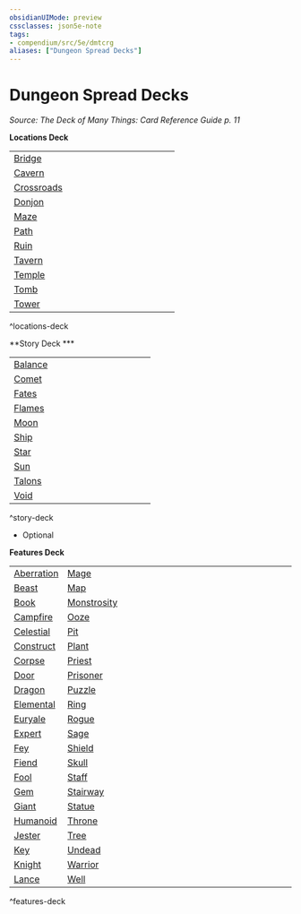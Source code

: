 ```yaml
---
obsidianUIMode: preview
cssclasses: json5e-note
tags:
- compendium/src/5e/dmtcrg
aliases: ["Dungeon Spread Decks"]
---
```

# Dungeon Spread Decks
*Source: The Deck of Many Things: Card Reference Guide p. 11* 

**Locations Deck**

| |  |   |   |   |   |   |   |   |   |   |   | |
|-|--|---|---|---|---|---|---|---|---|---|---|-|
| [Bridge](2-Mechanics/CLI/decks/deck-of-many-more-things-dmtcrg.md#Bridge) |
| [Cavern](2-Mechanics/CLI/decks/deck-of-many-more-things-dmtcrg.md#Cavern) |
| [Crossroads](2-Mechanics/CLI/decks/deck-of-many-more-things-dmtcrg.md#Crossroads) |
| [Donjon](2-Mechanics/CLI/decks/deck-of-many-more-things-dmtcrg.md#Donjon) |
| [Maze](2-Mechanics/CLI/decks/deck-of-many-more-things-dmtcrg.md#Maze) |
| [Path](2-Mechanics/CLI/decks/deck-of-many-more-things-dmtcrg.md#Path) |
| [Ruin](2-Mechanics/CLI/decks/deck-of-many-more-things-dmtcrg.md#Ruin) |
| [Tavern](2-Mechanics/CLI/decks/deck-of-many-more-things-dmtcrg.md#Tavern) |
| [Temple](2-Mechanics/CLI/decks/deck-of-many-more-things-dmtcrg.md#Temple) |
| [Tomb](2-Mechanics/CLI/decks/deck-of-many-more-things-dmtcrg.md#Tomb) |
| [Tower](2-Mechanics/CLI/decks/deck-of-many-more-things-dmtcrg.md#Tower) |
^locations-deck

**Story Deck ***

| |  |   |   |   |   |   |   |   |   |   | |
|-|--|---|---|---|---|---|---|---|---|---|-|
| [Balance](2-Mechanics/CLI/decks/deck-of-many-more-things-dmtcrg.md#Balance) |
| [Comet](2-Mechanics/CLI/decks/deck-of-many-more-things-dmtcrg.md#Comet) |
| [Fates](2-Mechanics/CLI/decks/deck-of-many-more-things-dmtcrg.md#Fates) |
| [Flames](2-Mechanics/CLI/decks/deck-of-many-more-things-dmtcrg.md#Flames) |
| [Moon](2-Mechanics/CLI/decks/deck-of-many-more-things-dmtcrg.md#Moon) |
| [Ship](2-Mechanics/CLI/decks/deck-of-many-more-things-dmtcrg.md#Ship) |
| [Star](2-Mechanics/CLI/decks/deck-of-many-more-things-dmtcrg.md#Star) |
| [Sun](2-Mechanics/CLI/decks/deck-of-many-more-things-dmtcrg.md#Sun) |
| [Talons](2-Mechanics/CLI/decks/deck-of-many-more-things-dmtcrg.md#Talons) |
| [Void](2-Mechanics/CLI/decks/deck-of-many-more-things-dmtcrg.md#Void) |
^story-deck

* Optional

**Features Deck**

| |  |   |   |   |   |   |   |   |   |   |   |   |   |   |   |   |   |   |   |   |   |   | |
|-|--|---|---|---|---|---|---|---|---|---|---|---|---|---|---|---|---|---|---|---|---|---|-|
| [Aberration](2-Mechanics/CLI/decks/deck-of-many-more-things-dmtcrg.md#Aberration) | [Mage](2-Mechanics/CLI/decks/deck-of-many-more-things-dmtcrg.md#Mage) |
| [Beast](2-Mechanics/CLI/decks/deck-of-many-more-things-dmtcrg.md#Beast) | [Map](2-Mechanics/CLI/decks/deck-of-many-more-things-dmtcrg.md#Map) |
| [Book](2-Mechanics/CLI/decks/deck-of-many-more-things-dmtcrg.md#Book) | [Monstrosity](2-Mechanics/CLI/decks/deck-of-many-more-things-dmtcrg.md#Monstrosity) |
| [Campfire](2-Mechanics/CLI/decks/deck-of-many-more-things-dmtcrg.md#Campfire) | [Ooze](2-Mechanics/CLI/decks/deck-of-many-more-things-dmtcrg.md#Ooze) |
| [Celestial](2-Mechanics/CLI/decks/deck-of-many-more-things-dmtcrg.md#Celestial) | [Pit](2-Mechanics/CLI/decks/deck-of-many-more-things-dmtcrg.md#Pit) |
| [Construct](2-Mechanics/CLI/decks/deck-of-many-more-things-dmtcrg.md#Construct) | [Plant](2-Mechanics/CLI/decks/deck-of-many-more-things-dmtcrg.md#Plant) |
| [Corpse](2-Mechanics/CLI/decks/deck-of-many-more-things-dmtcrg.md#Corpse) | [Priest](2-Mechanics/CLI/decks/deck-of-many-more-things-dmtcrg.md#Priest) |
| [Door](2-Mechanics/CLI/decks/deck-of-many-more-things-dmtcrg.md#Door) | [Prisoner](2-Mechanics/CLI/decks/deck-of-many-more-things-dmtcrg.md#Prisoner) |
| [Dragon](2-Mechanics/CLI/decks/deck-of-many-more-things-dmtcrg.md#Dragon) | [Puzzle](2-Mechanics/CLI/decks/deck-of-many-more-things-dmtcrg.md#Puzzle) |
| [Elemental](2-Mechanics/CLI/decks/deck-of-many-more-things-dmtcrg.md#Elemental) | [Ring](2-Mechanics/CLI/decks/deck-of-many-more-things-dmtcrg.md#Ring) |
| [Euryale](2-Mechanics/CLI/decks/deck-of-many-more-things-dmtcrg.md#Euryale) | [Rogue](2-Mechanics/CLI/decks/deck-of-many-more-things-dmtcrg.md#Rogue) |
| [Expert](2-Mechanics/CLI/decks/deck-of-many-more-things-dmtcrg.md#Expert) | [Sage](2-Mechanics/CLI/decks/deck-of-many-more-things-dmtcrg.md#Sage) |
| [Fey](2-Mechanics/CLI/decks/deck-of-many-more-things-dmtcrg.md#Fey) | [Shield](2-Mechanics/CLI/decks/deck-of-many-more-things-dmtcrg.md#Shield) |
| [Fiend](2-Mechanics/CLI/decks/deck-of-many-more-things-dmtcrg.md#Fiend) | [Skull](2-Mechanics/CLI/decks/deck-of-many-more-things-dmtcrg.md#Skull) |
| [Fool](2-Mechanics/CLI/decks/deck-of-many-more-things-dmtcrg.md#Fool) | [Staff](2-Mechanics/CLI/decks/deck-of-many-more-things-dmtcrg.md#Staff) |
| [Gem](2-Mechanics/CLI/decks/deck-of-many-more-things-dmtcrg.md#Gem) | [Stairway](2-Mechanics/CLI/decks/deck-of-many-more-things-dmtcrg.md#Stairway) |
| [Giant](2-Mechanics/CLI/decks/deck-of-many-more-things-dmtcrg.md#Giant) | [Statue](2-Mechanics/CLI/decks/deck-of-many-more-things-dmtcrg.md#Statue) |
| [Humanoid](2-Mechanics/CLI/decks/deck-of-many-more-things-dmtcrg.md#Humanoid) | [Throne](2-Mechanics/CLI/decks/deck-of-many-more-things-dmtcrg.md#Throne) |
| [Jester](2-Mechanics/CLI/decks/deck-of-many-more-things-dmtcrg.md#Jester) | [Tree](2-Mechanics/CLI/decks/deck-of-many-more-things-dmtcrg.md#Tree) |
| [Key](2-Mechanics/CLI/decks/deck-of-many-more-things-dmtcrg.md#Key) | [Undead](2-Mechanics/CLI/decks/deck-of-many-more-things-dmtcrg.md#Undead) |
| [Knight](2-Mechanics/CLI/decks/deck-of-many-more-things-dmtcrg.md#Knight) | [Warrior](2-Mechanics/CLI/decks/deck-of-many-more-things-dmtcrg.md#Warrior) |
| [Lance](2-Mechanics/CLI/decks/deck-of-many-more-things-dmtcrg.md#Lance) | [Well](2-Mechanics/CLI/decks/deck-of-many-more-things-dmtcrg.md#Well) |
^features-deck